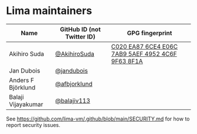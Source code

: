 # Lima maintainers

| Name               | GitHub ID (not Twitter ID)                     | GPG fingerprint                                                                          |
|--------------------|------------------------------------------------|------------------------------------------------------------------------------------------|
| Akihiro Suda       | [@AkihiroSuda](https://github.com/AkihiroSuda) | [C020 EA87 6CE4 E06C 7AB9  5AEF 4952 4C6F 9F63 8F1A](https://github.com/AkihiroSuda.gpg) |
| Jan Dubois         | [@jandubois](https://github.com/jandubois)     |                                                                                          |
| Anders F Björklund | [@afbjorklund](https://github.com/afbjorklund) |                                                                                          |
| Balaji Vijayakumar | [@balajiv113](https://github.com/balajiv113)   |                                                                                          |

See https://github.com/lima-vm/.github/blob/main/SECURITY.md for how to report security issues.

